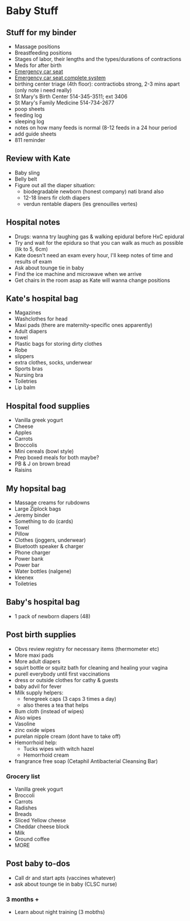 # Baby Stuff

## Stuff for my binder

- Massage positions
- Breastfeeding positions
- Stages of labor, their lengths and the types/durations of contractions
- Meds for after birth
- [Emergency car seat](https://www.amazon.ca/Chicco-KeyFit-Infant-Seat-Orion/dp/B07FMXX5VP/)
- [Emergency car seat complete system](https://www.amazon.ca/Chicco-Bravo-System-Orion-Black/dp/B07FMPZ1D6/)
- birthing center triage (4th floor): contractiobs strong, 2-3 mins apart (only note i need really)
- St Mary's Birth Center 514-345-3511; ext 3406
- St Mary's Family Medicine 514-734-2677
- poop sheets
- feeding log
- sleeping log
- notes on how many feeds is normal (8-12 feeds in a 24 hour period
- add guide sheets
- 811 reminder

## Review with Kate

- Baby sling
- Belly belt
- Figure out all the diaper situation:
  - biodegradable newborn (honest company) nati brand also
  - 12-18 liners fir cloth diapers
  - verdun rentable diapers (les grenouilles vertes)

## Hospital notes

- Drugs: wanna try laughing gas & walking epidural before HxC epidural
- Try and wait for the epidura so that you can walk as much as possible (lik to 5, 6cm)
- Kate doesn't need an exam every hour, I'll keep notes of time and results of exam
- Ask about tounge tie in baby
- Find the ice machine and microwave when we arrive
- Get chairs in the room asap as Kate will wanna change positions

## Kate's hospital bag

- Magazines
- Washclothes for head
- Maxi pads (there are maternity-specific ones apparently)
- Adult diapers
- towel
- Plastic bags for storing dirty clothes
- Robe
- slippers
- extra clothes, socks, underwear
- Sports bras
- Nursing bra
- Toiletries
- Lip balm

## Hospital food supplies

- Vanilla greek yogurt
- Cheese
- Apples
- Carrots
- Broccolis
- Mini cereals (bowl style)
- Prep boxed meals for both maybe?
- PB & J on brown bread
- Raisins

## My hopsital bag

- Massage creams for rubdowns
- Large Ziplock bags
- Jeremy binder
- Something to do (cards)
- Towel
- Pillow
- Clothes (joggers, underwear)
- Bluetooth speaker & charger
- Phone charger
- Power bank
- Power bar
- Water bottles (nalgene)
- kleenex
- Toiletries

## Baby's hospital bag

- 1 pack of newborn diapers (48)

## Post birth supplies

- Obvs review registry for necessary items (thermometer etc)
- More maxi pads
- More adult diapers
- squirt bottle or squitz bath for cleaning and healing your vagina
- purell everybody until first vaccinations
- dress or outside clothes for cathy & guests
- baby advil for fever
- Milk supply helpers:
  - fenegreek caps (3 caps 3 times a day)
  - also theres a tea that helps
- Bum cloth (instead of wipes)
- Also wipes
- Vasoline
- zinc oxide wipes
- purelan nipple cream (dont have to take off)
- Hemorrhoid help:
  - Tucks wipes with witch hazel
  - Hemorrhoid cream
- frangrance free soap (Cetaphil Antibacterial Cleansing Bar)

### Grocery list

- Vanilla greek yogurt
- Broccoli
- Carrots
- Radishes
- Breads
- Sliced Yellow cheese
- Cheddar cheese block
- Milk
- Ground coffee
- MORE

## Post baby to-dos

- Call dr and start apts (vaccines whatever)
- ask about tounge tie in baby (CLSC nurse)

### 3 months +

- Learn about night training (3 mobths)
